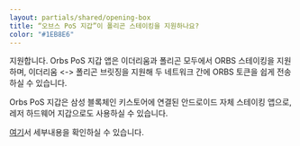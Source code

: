 ```yaml
---
layout: partials/shared/opening-box
title: “오브스 PoS 지갑”이 폴리곤 스테이킹을 지원하나요?
color: "#1EB8E6"
---
```


지원합니다. Orbs PoS 지갑 앱은 이더리움과 폴리곤 모두에서 ORBS 스테이킹을 지원하며, 이더리움 <-> 폴리곤 브릿징을 지원해 두 네트워크 간에 ORBS 토큰을 쉽게 전송하실 수 있습니다.

Orbs PoS 지갑은 삼성 블록체인 키스토어에 연결된 안드로이드 자체 스테이킹 앱으로, 레저 하드웨어 지갑으로도 사용하실 수 있습니다.

[여기](https://medium.com/@orbskorea/orbs-pos-wallet-%ED%8F%B4%EB%A6%AC%EA%B3%A4-%EC%8A%A4%ED%85%8C%EC%9D%B4%ED%82%B9-%EC%A7%80%EC%9B%90-e603997c8062)서 세부내용을 확인하실 수 있습니다.
